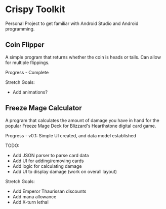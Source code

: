 # Crispy Toolkit

Personal Project to get familiar with Android Studio and Android programming.

## Coin Flipper
A simple program that returns whether the coin is heads or tails.  Can allow for multiple flippings.

Progress - Complete

Stretch Goals:
* Add animations?

## Freeze Mage Calculator
A program that calculates the amount of damage you have in hand for the popular Freeze Mage Deck for Blizzard's Hearthstone digital card game.

Progress - v0.1: Simple UI created, and data model established

TODO:
* Add JSON parser to parse card data
* Add UI for adding/removing cards
* Add logic for calculating damage
* Add UI to display damage (work on overall layout)

Stretch Goals:
* Add Emperor Thaurissan discounts
* Add mana allowance
* Add X-turn lethal
